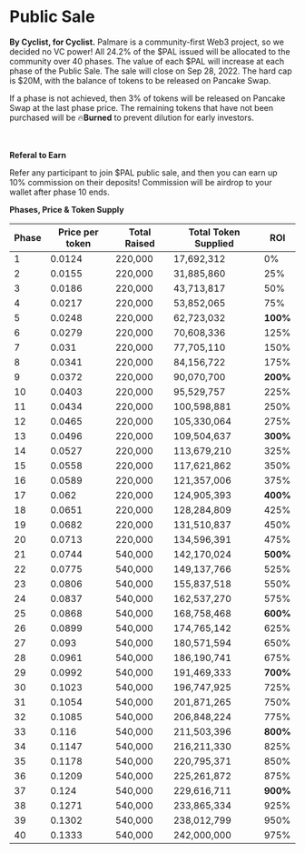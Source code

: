 # Public Sale

**By Cyclist, for Cyclist.** Palmare is a community-first Web3 project, so we decided no VC power! All 24.2% of the $PAL issued will be allocated to the community over 40 phases. The value of each $PAL will increase at each phase of the Public Sale. The sale will close on Sep 28, 2022. The hard cap is $20M, with the balance of tokens to be released on Pancake Swap.&#x20;

If a phase is not achieved, then 3% of tokens will be released on Pancake Swap at the last phase price. The remaining tokens that have not been purchased will be :fire:**Burned** to prevent dilution for early investors.

\
\
**Referal to Earn**&#x20;

Refer any participant to join $PAL public sale, and then you can earn up 10% commission on their deposits! Commission will be airdrop to your wallet after phase 10 ends.&#x20;



**Phases, Price & Token Supply**

| Phase | Price per token | Total Raised | Total Token Supplied | ROI      |
| ----- | --------------- | ------------ | -------------------- | -------- |
| 1     | 0.0124          | 220,000      | 17,692,312           | 0%       |
| 2     | 0.0155          | 220,000      | 31,885,860           | 25%      |
| 3     | 0.0186          | 220,000      | 43,713,817           | 50%      |
| 4     | 0.0217          | 220,000      | 53,852,065           | 75%      |
| 5     | 0.0248          | 220,000      | 62,723,032           | **100%** |
| 6     | 0.0279          | 220,000      | 70,608,336           | 125%     |
| 7     | 0.031           | 220,000      | 77,705,110           | 150%     |
| 8     | 0.0341          | 220,000      | 84,156,722           | 175%     |
| 9     | 0.0372          | 220,000      | 90,070,700           | **200%** |
| 10    | 0.0403          | 220,000      | 95,529,757           | 225%     |
| 11    | 0.0434          | 220,000      | 100,598,881          | 250%     |
| 12    | 0.0465          | 220,000      | 105,330,064          | 275%     |
| 13    | 0.0496          | 220,000      | 109,504,637          | **300%** |
| 14    | 0.0527          | 220,000      | 113,679,210          | 325%     |
| 15    | 0.0558          | 220,000      | 117,621,862          | 350%     |
| 16    | 0.0589          | 220,000      | 121,357,006          | 375%     |
| 17    | 0.062           | 220,000      | 124,905,393          | **400%** |
| 18    | 0.0651          | 220,000      | 128,284,809          | 425%     |
| 19    | 0.0682          | 220,000      | 131,510,837          | 450%     |
| 20    | 0.0713          | 220,000      | 134,596,391          | 475%     |
| 21    | 0.0744          | 540,000      | 142,170,024          | **500%** |
| 22    | 0.0775          | 540,000      | 149,137,766          | 525%     |
| 23    | 0.0806          | 540,000      | 155,837,518          | 550%     |
| 24    | 0.0837          | 540,000      | 162,537,270          | 575%     |
| 25    | 0.0868          | 540,000      | 168,758,468          | **600%** |
| 26    | 0.0899          | 540,000      | 174,765,142          | 625%     |
| 27    | 0.093           | 540,000      | 180,571,594          | 650%     |
| 28    | 0.0961          | 540,000      | 186,190,741          | 675%     |
| 29    | 0.0992          | 540,000      | 191,469,333          | **700%** |
| 30    | 0.1023          | 540,000      | 196,747,925          | 725%     |
| 31    | 0.1054          | 540,000      | 201,871,265          | 750%     |
| 32    | 0.1085          | 540,000      | 206,848,224          | 775%     |
| 33    | 0.116           | 540,000      | 211,503,396          | **800%** |
| 34    | 0.1147          | 540,000      | 216,211,330          | 825%     |
| 35    | 0.1178          | 540,000      | 220,795,371          | 850%     |
| 36    | 0.1209          | 540,000      | 225,261,872          | 875%     |
| 37    | 0.124           | 540,000      | 229,616,711          | **900%** |
| 38    | 0.1271          | 540,000      | 233,865,334          | 925%     |
| 39    | 0.1302          | 540,000      | 238,012,799          | 950%     |
| 40    | 0.1333          | 540,000      | 242,000,000          | 975%     |
